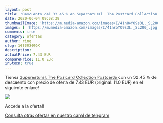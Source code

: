 ```yaml
---
layout: post
title: 'Descuento del 32.45 % en Supernatural. The Postcard Collection  P'
date: 2020-06-04 09:08:39
thumbnailImage: 'https://m.media-amazon.com/images/I/41n8oYO9s3L._SL200_.jpg'
images: [ 'https://m.media-amazon.com/images/I/41n8oYO9s3L._SL200_.jpg' ]
comments: true
category: ofertas
author: ring
slug: 168383609X
description:
actualPrice: 7.43 EUR
comparePrice: 11.0 EUR
inStock: true
---
```


Tienes [Supernatural. The Postcard Collection  Postcards ](https://www.amazon.com/dp/168383609X/?tag=redken08-20) con un 32.45 % de descuento con precio de oferta de 7.43 EUR (original: 11.0 EUR) en el siguiente enlace!

[![](https://m.media-amazon.com/images/I/41n8oYO9s3L._SL200_.jpg)](https://www.amazon.com/dp/168383609X/?tag=redken08-20)

[Accede a la oferta!!](https://www.amazon.com/dp/168383609X/?tag=redken08-20)

[Consulta otras ofertas en nuestro canal de telegram](https://t.me/s/ofertas25)
